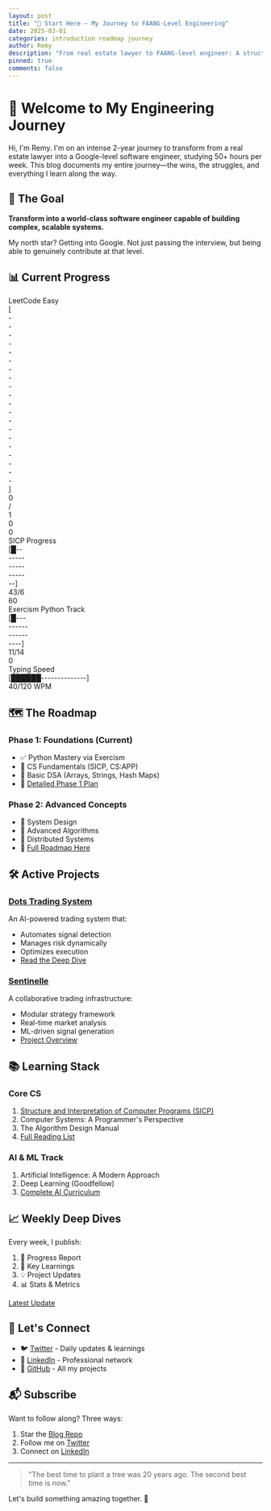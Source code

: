 ```yaml
---
layout: post
title: "👋 Start Here — My Journey to FAANG-Level Engineering"
date: 2025-03-01
categories: introduction roadmap journey
author: Remy
description: "From real estate lawyer to FAANG-level engineer: A structured 2-year journey through CS fundamentals, systems design, and AI-powered trading."
pinned: true
comments: false
---
```


# 👋 Welcome to My Engineering Journey

Hi, I'm Remy. I'm on an intense 2-year journey to transform from a real estate lawyer into a Google-level software engineer, studying 50+ hours per week. This blog documents my entire journey—the wins, the struggles, and everything I learn along the way.

## 🎯 The Goal

**Transform into a world-class software engineer capable of building complex, scalable systems.**

My north star? Getting into Google. Not just passing the interview, but being able to genuinely contribute at that level.

## 📊 Current Progress

<div class="progress-section">
  <!-- LeetCode Progress -->
  <div class="progress-bar">
    <div class="progress-label">LeetCode Easy</div>
    <div class="progress" style="width: 0%">[--------------------] 0/100</div>
  </div>

  <!-- SICP Progress -->
  <div class="progress-bar">
    <div class="progress-label">SICP Progress</div>
    <div class="progress" style="width: 6.5%">[█-------------------] 43/660</div>
  </div>

  <!-- Exercism Progress -->
  <div class="progress-bar">
    <div class="progress-label">Exercism Python Track</div>
    <div class="progress" style="width: 7.9%">[█-------------------] 11/140</div>
  </div>

  <!-- Typing Speed -->
  <div class="progress-bar">
    <div class="progress-label">Typing Speed</div>
    <div class="progress" style="width: 33.33%">[██████--------------] 40/120 WPM</div>
  </div>
</div>

## 🗺️ The Roadmap

### Phase 1: Foundations (Current)
- ✅ Python Mastery via Exercism
- 🔄 CS Fundamentals (SICP, CS:APP)
- 🔄 Basic DSA (Arrays, Strings, Hash Maps)
- 📝 [Detailed Phase 1 Plan](/Blog/2025/03/03/my-second-post.html)

### Phase 2: Advanced Concepts
- 🔲 System Design
- 🔲 Advanced Algorithms
- 🔲 Distributed Systems
- 🔲 [Full Roadmap Here](/Blog/2025/03/03/my-second-post.html)

## 🛠️ Active Projects

### [Dots Trading System](https://github.com/Rae699/Dots)
An AI-powered trading system that:
- Automates signal detection
- Manages risk dynamically
- Optimizes execution
- [Read the Deep Dive](/Blog/2025/03/03/my-first-post.html)

### [Sentinelle](https://github.com/SentiCap/SentinelleCap)
A collaborative trading infrastructure:
- Modular strategy framework
- Real-time market analysis
- ML-driven signal generation
- [Project Overview](/Blog/2025/03/03/my-first-post.html)

## 📚 Learning Stack

### Core CS
1. [Structure and Interpretation of Computer Programs (SICP)](https://mitpress.mit.edu/sites/default/files/sicp/full-text/book/book.html)
2. Computer Systems: A Programmer's Perspective
3. The Algorithm Design Manual
4. [Full Reading List](/Blog/2025/03/03/my-second-post.html)

### AI & ML Track
1. Artificial Intelligence: A Modern Approach
2. Deep Learning (Goodfellow)
3. [Complete AI Curriculum](/Blog/2025/03/03/my-second-post.html)

## 📈 Weekly Deep Dives

Every week, I publish:
1. 📝 Progress Report
2. 🧠 Key Learnings
3. 💡 Project Updates
4. 📊 Stats & Metrics

[Latest Update](/Blog/2025/03/10/my-third-post.html)

## 🤝 Let's Connect

- 🐦 [Twitter](https://twitter.com/SolTae_) - Daily updates & learnings
- 💼 [LinkedIn](https://www.linkedin.com/in/remy-charras/) - Professional network
- 🔨 [GitHub](https://github.com/Rae699) - All my projects

## 📬 Subscribe

Want to follow along? Three ways:
1. Star the [Blog Repo](https://github.com/Rae699/Blog)
2. Follow me on [Twitter](https://twitter.com/SolTae_)
3. Connect on [LinkedIn](https://www.linkedin.com/in/remy-charras/)

---

> "The best time to plant a tree was 20 years ago. The second best time is now."

Let's build something amazing together. 🚀 